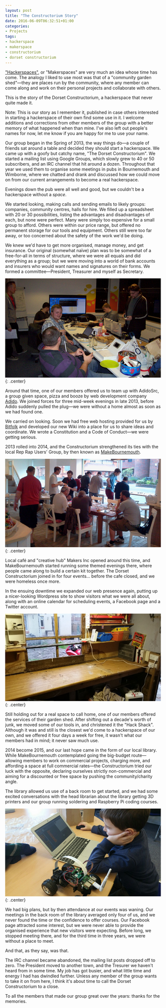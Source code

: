 ```yaml
---
layout: post
title: "The Constructorium Story"
date: 2016-06-09T06:32:51+01:00
categories:
- Projects
tags:
- hackerspace
- makerspace
- constructorium
- dorset constructorium
---
```


["Hackerspaces"](https://wiki.hackerspaces.org/), or "Makerspaces" are very much an idea whose time has come. The analogy I liked to use most was that of a "community garden shed"&mdash;they are places run by the community, where any member can come along and work on their personal projects and collaborate with others.

This is the story of the Dorset Constructorium, a hackerspace that never quite made it.

<div class="notes"><p>Note: This is our story as I remember it, published in case others interested in starting a hackerspace of their own find some use in it. I welcome additions and corrections from other members of the group with a better memory of what happened when than mine. I've also left out people's names for now, let me know if you are happy for me to use your name.</p></div>

Our group began in the Spring of 2013, the way things do&mdash;a couple of friends sat around a table and decided they should start a hackerspace. We came up with a goofy but catchy name, "The Dorset Constructorium". We started a mailing list using Google Groups, which slowly grew to 40 or 50 subscribers, and an IRC channel that hit around a dozen. Throughout that year we used them to organise some meetings in pubs in Bournemouth and Wimborne, where we chatted and drank and discussed how we could move on from our current arrangements to become a real hackerspace.

Evenings down the pub were all well and good, but we couldn't be a hackerspace without a *space*.

We started looking, making calls and sending emails to likely groups: companies, community centres, halls for hire. We filled up a spreadsheet with 20 or 30 possibilities, listing the advantages and disadvantages of each, but none were perfect. Many were simply too expensive for a small group to afford. Others were within our price range, but offered no permanent storage for our tools and equipment. Others still were too far away, or too concerned about the safety of the work we'd be doing.

We knew we'd have to get more organised, manage money, and get insurance. Our original (somewhat naïve) plan was to be somewhat of a free-for-all in terms of structure, where we were all equals and did everything as a group; but we were moving into a world of bank accounts and insurers who would want names and signatures on their forms. We formed a committee&mdash;President, Treasurer and myself as Secretary.

![The Dorset Constructorium at AdidoSrc](/img/blog/2016/DorconAdidosrc3.jpg){: .center}

Around that time, one of our members offered us to team up with AdidoSrc, a group given space, pizza and booze by web development company [Adido](http://adi.do). We joined forces for three mid-week evenings in late 2013, before Adido suddenly pulled the plug&mdash;we were without a home almost as soon as we had found one.

We carried on looking. Soon we had free web hosting provided for us by [Bitfolk](http://www.bitfolk.com) and developed our new Wiki into a place for us to share ideas and coordinate. We wrote a Constitution and a Code of Conduct&mdash;we were getting serious.

2013 rolled into 2014, and the Constructorium strengthened its ties with the local Rep Rap Users' Group, by then known as [MakeBournemouth](http://www.makebournemouth.com).

![Constructorium and MakeBournemouth at Makers Inc.](/img/blog/2016/Makers_Inc_meeting_26th_June_2014_10.jpg){: .center}

Local café and "creative hub" Makers Inc opened around this time, and MakeBournemouth started running some themed evenings there, where people came along to build a certain kit together. The Dorset Constructorium joined in for four events... before the cafe closed, and we were homeless once more.

In the ensuing downtime we expanded our web presence again, putting up a nicer-looking Wordpress site to show visitors what we were all about, along with an online calendar for scheduling events, a Facebook page and a Twitter account.

![Hack Shack Interior](/img/blog/2016/shed_inner_2.jpg){: .center}

Still holding out for a real space to call home, one of our members offered the services of their garden shed. After shifting out a decade's worth of junk, we moved some of our tools in, and christened it the "Hack Shack". Although it was and still is the closest we'd come to a hackerspace of our own, and we offered it four days a week for free, it wasn't what our members had in mind; it never saw much use.

2014 become 2015, and our last hope came in the form of our local library. While MakeBournemouth contemplated going the big-budget route&mdash;allowing members to work on commercial projects, charging more, and affording a space at full commercial rates&mdash;the Constructorium tried our luck with the opposite, declaring ourselves strictly non-commercial and aiming for a discounted or free space by pushing the community/charity angle.

The library allowed us use of a back room to get started, and we had some excited conversations with the head librarian about the library getting 3D printers and our group running soldering and Raspberry Pi coding courses.

![At the Library](/img/blog/2016/IMG_20150126_173221.jpg){: .center}

We had big plans, but by then attendance at our events was waning. Our meetings in the back room of the library averaged only four of us, and we never found the time or the confidence to offer courses. Our Facebook page attracted some interest, but we were never able to provide the organised experience that new visitors were expecting. Before long, we stopped meeting there, and for the third time in three years, we were without a place to meet.

And that, as they say, was that.

The IRC channel became abandoned, the mailing list posts dropped off to zero. The President moved to another town, and the Tresurer we haven't heard from in some time. My job has got busier, and what little time and energy I had has dwindled further. Unless any member of the group wants to take it on from here, I think it's about time to call the Dorset Constructorium to a close.

To all the members that made our group great over the years: thanks for the memories.
